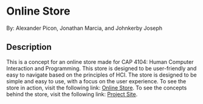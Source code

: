 # Online Store

By: Alexander Picon, Jonathan Marcia, and Johnkerby Joseph

## Description

This is a concept for an online store made for CAP 4104: Human Computer Interaction and Programming. This store is designed to be user-friendly and easy to navigate based on the principles of HCI. The store is designed to be simple and easy to use, with a focus on the user experience. To see the store in action, visit the following link: [Online Store](https://zanderp25.github.io/Online-Store/). To see the concepts behind the store, visit the following link: [Project Site](https://project.zanderp25.com/).
